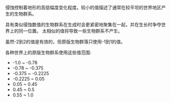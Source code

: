 侵蚀控制着地形的高低幅度变化程度。较小的值描述了通常在较平坦的世界地区产生的生物群系。

具有类似侵蚀数值的生物群系在生成时会更紧密地聚集在一起，并在生长时争夺世界上的同一位置。
太相似的值将导致一些生物群系不产生。

虽然-2到2的值是有效的，但原版生物群落只使用-1到1的值。

各种世界上的原版生物群系使用这些值范围:

* -1.0 ~ -0.78
* -0.78 ~ -0.375
* -0.375 ~ -0.2225
* -0.2225 ~ 0.05
* 0.05 ~ 0.45
* 0.45 ~ 0.5
* 0.55 ~ 1.0
